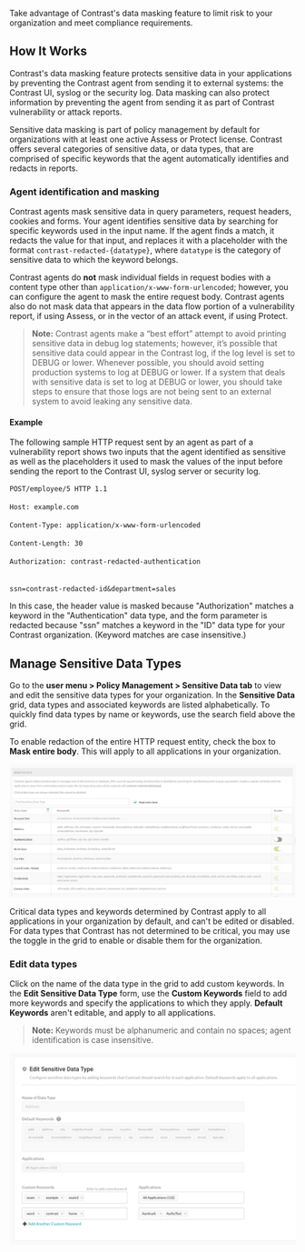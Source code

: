 <!--
title: "Sensitive Data Masking"
description: "How to manage sensitive data masking"
tags: "admin policy management sensitive data masking"
-->

Take advantage of Contrast's data masking feature to limit risk to your organization and meet compliance requirements.  

## How It Works

Contrast's data masking feature protects sensitive data in your applications by preventing the Contrast agent from sending it to external systems: the Contrast UI, syslog or the security log. Data masking can also protect information by preventing the agent from sending it as part of Contrast vulnerability or attack reports. 

Sensitive data masking is part of policy management by default for organizations with at least one active Assess or Protect license. Contrast offers several categories of sensitive data, or data types, that are comprised of specific keywords that the agent automatically identifies and redacts in reports. 

### Agent identification and masking

Contrast agents mask sensitive data in query parameters, request headers, cookies and forms. Your agent identifies sensitive data by searching for specific keywords used in the input name. If the agent finds a match, it redacts the value for that input, and replaces it with a placeholder with the format `contrast-redacted-{datatype}`, where `datatype` is the category of sensitive data to which the keyword belongs.

Contrast agents do **not** mask individual fields in request bodies with a content type other than `application/x-www-form-urlencoded`; however, you can configure the agent to mask the entire request body. Contrast agents also do not mask data that appears in the data flow portion of a vulnerability report, if using Assess, or in the vector of an attack event, if using Protect. 

> **Note:** Contrast agents make a “best effort” attempt to avoid printing sensitive data in debug log statements; however, it’s possible that sensitive data could appear in the Contrast log, if the log level is set to DEBUG or lower. Whenever possible, you should avoid setting production systems to log at DEBUG or lower. If a system that deals with sensitive data is set to log at DEBUG or lower, you should take steps to ensure that those logs are not being sent to an external system to avoid leaking any sensitive data. 

#### Example

The following sample HTTP request sent by an agent as part of a vulnerability report shows two inputs that the agent identified as sensitive as well as the placeholders it used to mask the values of the input before sending the report to the Contrast UI, syslog server or security log. 
 
```
POST/employee/5 HTTP 1.1 

Host: example.com 

Content-Type: application/x-www-form-urlencoded 

Content-Length: 30 

Authorization: contrast-redacted-authentication 
 

ssn=contrast-redacted-id&department=sales 

``` 

In this case, the header value is masked because "Authorization" matches a keyword in the "Authentication" data type, and the form parameter is redacted because "ssn" matches a keyword in the "ID" data type for your Contrast organization. (Keyword matches are case insensitive.) <!-- TODO: are the above placeholder data types and keywords actual real types/keywords for this feature?  -->

## Manage Sensitive Data Types

Go to the **user menu > Policy Management > Sensitive Data tab** to view and edit the sensitive data types for your organization. In the **Sensitive Data** grid, data types and associated keywords are listed alphabetically. To quickly find data types by name or keywords, use the search field above the grid. 

To enable redaction of the entire HTTP request entity, check the box to **Mask entire body**. This will apply to all applications in your organization.

<a href="assets/images/Sensitive-data-grid.png" rel="lightbox" title="View sensitive data types and keywords in the grid"><img class="thumbnail" src="assets/images/Sensitive-data-grid.png"/></a>

Critical data types and keywords determined by Contrast apply to all applications in your organization by default, and can't be edited or disabled. For data types that Contrast has not determined to be critical, you may use the toggle in the grid to enable or disable them for the organization.

### Edit data types

Click on the name of the data type in the grid to add custom keywords. In the **Edit Sensitive Data Type** form, use the **Custom Keywords** field to add more keywords and specify the applications to which they apply. **Default Keywords** aren't editable, and apply to all applications. 

> **Note:** Keywords must be alphanumeric and contain no spaces; agent identification is case insensitive. 

<a href="assets/images/Sensitive-data-edit.png" rel="lightbox" title="Add customized keywords to a critical sensitive data type"><img class="thumbnail" src="assets/images/Sensitive-data-edit.png"/></a>


